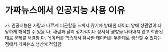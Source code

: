 # 가짜뉴스에서 인공지능 사용 이유
   
가. 인공지능은 사람과 다르게 피곤함을 느끼지 않기에 방대한 데이터 양에 상관없이 타당하게 해석할 수 있음
나. 사람과 달리 정치적이나 정서적 경향을 나타내지 않고 학습된 대로 문제를 해결함
다. 데이터를 학습해서 유사한 데이터를 무한대로 생산할 수 있다는 점에서 가짜뉴스 생산에 적합함
